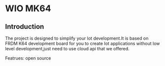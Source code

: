 # WIO MK64

## Introduction

The project is designed to simplify your Iot development.It is based on FRDM K64 development board for you to create Iot applications without low level development,just need to use cloud api that we offered. 

Featrues:
open source